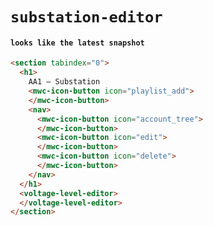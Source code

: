 # `substation-editor`

#### `looks like the latest snapshot`

```html
<section tabindex="0">
  <h1>
    AA1 — Substation
    <mwc-icon-button icon="playlist_add">
    </mwc-icon-button>
    <nav>
      <mwc-icon-button icon="account_tree">
      </mwc-icon-button>
      <mwc-icon-button icon="edit">
      </mwc-icon-button>
      <mwc-icon-button icon="delete">
      </mwc-icon-button>
    </nav>
  </h1>
  <voltage-level-editor>
  </voltage-level-editor>
</section>

```

